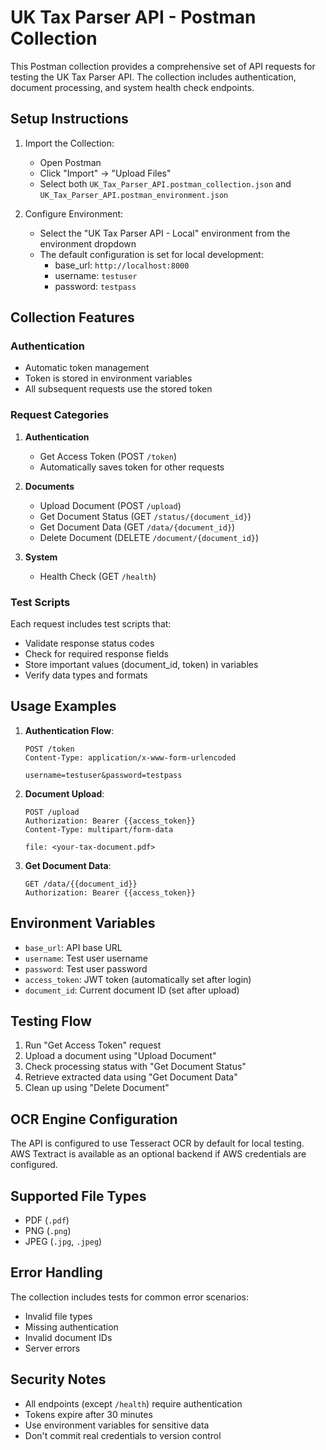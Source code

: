 # UK Tax Parser API - Postman Collection

This Postman collection provides a comprehensive set of API requests for testing the UK Tax Parser API. The collection includes authentication, document processing, and system health check endpoints.

## Setup Instructions

1. Import the Collection:
   - Open Postman
   - Click "Import" -> "Upload Files"
   - Select both `UK_Tax_Parser_API.postman_collection.json` and `UK_Tax_Parser_API.postman_environment.json`

2. Configure Environment:
   - Select the "UK Tax Parser API - Local" environment from the environment dropdown
   - The default configuration is set for local development:
     - base_url: `http://localhost:8000`
     - username: `testuser`
     - password: `testpass`

## Collection Features

### Authentication
- Automatic token management
- Token is stored in environment variables
- All subsequent requests use the stored token

### Request Categories

1. **Authentication**
   - Get Access Token (POST `/token`)
   - Automatically saves token for other requests

2. **Documents**
   - Upload Document (POST `/upload`)
   - Get Document Status (GET `/status/{document_id}`)
   - Get Document Data (GET `/data/{document_id}`)
   - Delete Document (DELETE `/document/{document_id}`)

3. **System**
   - Health Check (GET `/health`)

### Test Scripts

Each request includes test scripts that:
- Validate response status codes
- Check for required response fields
- Store important values (document_id, token) in variables
- Verify data types and formats

## Usage Examples

1. **Authentication Flow**:
   ```
   POST /token
   Content-Type: application/x-www-form-urlencoded
   
   username=testuser&password=testpass
   ```

2. **Document Upload**:
   ```
   POST /upload
   Authorization: Bearer {{access_token}}
   Content-Type: multipart/form-data
   
   file: <your-tax-document.pdf>
   ```

3. **Get Document Data**:
   ```
   GET /data/{{document_id}}
   Authorization: Bearer {{access_token}}
   ```

## Environment Variables

- `base_url`: API base URL
- `username`: Test user username
- `password`: Test user password
- `access_token`: JWT token (automatically set after login)
- `document_id`: Current document ID (set after upload)

## Testing Flow

1. Run "Get Access Token" request
2. Upload a document using "Upload Document"
3. Check processing status with "Get Document Status"
4. Retrieve extracted data using "Get Document Data"
5. Clean up using "Delete Document"

## OCR Engine Configuration

The API is configured to use Tesseract OCR by default for local testing. AWS Textract is available as an optional backend if AWS credentials are configured.

## Supported File Types

- PDF (`.pdf`)
- PNG (`.png`)
- JPEG (`.jpg`, `.jpeg`)

## Error Handling

The collection includes tests for common error scenarios:
- Invalid file types
- Missing authentication
- Invalid document IDs
- Server errors

## Security Notes

- All endpoints (except `/health`) require authentication
- Tokens expire after 30 minutes
- Use environment variables for sensitive data
- Don't commit real credentials to version control
